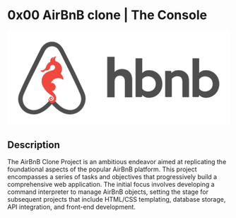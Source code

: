 # 0x00 AirBnB clone | The Console
![alt text](image.png)

## Description
The AirBnB Clone Project is an ambitious endeavor aimed at replicating the foundational aspects of the popular AirBnB platform. This project encompasses a series of tasks and objectives that progressively build a comprehensive web application. The initial focus involves developing a command interpreter to manage AirBnB objects, setting the stage for subsequent projects that include HTML/CSS templating, database storage, API integration, and front-end development.
